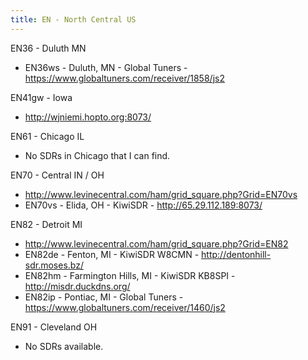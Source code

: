 ```yaml
---
title: EN - North Central US
---
```

EN36 - Duluth MN

* EN36ws - Duluth, MN - Global Tuners - https://www.globaltuners.com/receiver/1858/js2

EN41gw - Iowa

* http://wjniemi.hopto.org:8073/

EN61 - Chicago IL

* No SDRs in Chicago that I can find.

EN70 - Central IN / OH

* http://www.levinecentral.com/ham/grid_square.php?Grid=EN70vs
* EN70vs - Elida, OH - KiwiSDR - http://65.29.112.189:8073/

EN82 - Detroit MI

* http://www.levinecentral.com/ham/grid_square.php?Grid=EN82
* EN82de - Fenton, MI - KiwiSDR W8CMN - http://dentonhill-sdr.moses.bz/
* EN82hm - Farmington Hills, MI - KiwiSDR KB8SPI - http://misdr.duckdns.org/
* EN82ip - Pontiac, MI - Global Tuners - https://www.globaltuners.com/receiver/1460/js2

EN91 - Cleveland OH

* No SDRs available.
